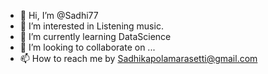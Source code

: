 - 👋 Hi, I’m @Sadhi77
- 👀 I’m interested in Listening music.
- 🌱 I’m currently learning DataScience 
- 💞️ I’m looking to collaborate on ...
- 📫 How to reach me by Sadhikapolamarasetti@gmail.com 

<!---
Sadhi77/Sadhi77 is a ✨ special ✨ repository because its `README.md` (this file) appears on your GitHub profile.
You can click the Preview link to take a look at your changes.
--->
